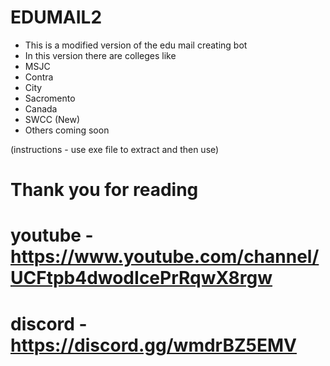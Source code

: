 # EDUMAIL2

- This is a modified version of the edu mail creating bot
- In this version there are colleges like
- MSJC
- Contra
- City
- Sacromento
- Canada
- SWCC (New)
- Others coming soon

(instructions - use exe file to extract and then use)


# Thank you for reading
# youtube - https://www.youtube.com/channel/UCFtpb4dwodIcePrRqwX8rgw
# discord - https://discord.gg/wmdrBZ5EMV
